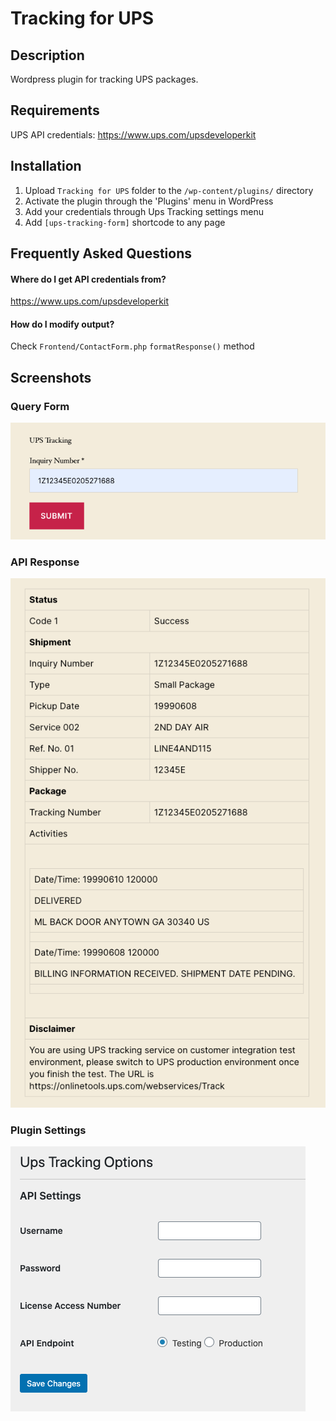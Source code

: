# Tracking for UPS

## Description

Wordpress plugin for tracking UPS packages.

## Requirements

UPS API credentials: https://www.ups.com/upsdeveloperkit

## Installation

1. Upload `Tracking for UPS` folder to the `/wp-content/plugins/` directory
2. Activate the plugin through the 'Plugins' menu in WordPress
3. Add your credentials through Ups Tracking settings menu
4. Add `[ups-tracking-form]` shortcode to any page

## Frequently Asked Questions

#### Where do I get API credentials from?

https://www.ups.com/upsdeveloperkit

#### How do I modify output?

Check `Frontend/ContactForm.php` `formatResponse()` method

## Screenshots

### Query Form

![Query Form](https://raw.githubusercontent.com/aarsla/ups-tracker/master/assets/screenshot-1.png "Query Form")

### API Response

![API Response](https://raw.githubusercontent.com/aarsla/ups-tracker/master/assets/screenshot-2.png "API Response")

### Plugin Settings

![Plugin Settings](https://raw.githubusercontent.com/aarsla/ups-tracker/master/assets/screenshot-3.png "Plugin Settings")

